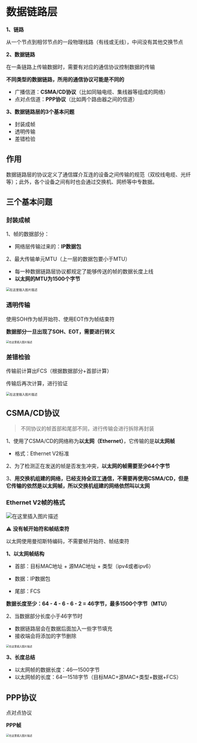 # 数据链路层

**1、链路**

从一个节点到相邻节点的一段物理线路（有线或无线），中间没有其他交换节点

**2、数据链路**

在一条链路上传输数据时，需要有对应的通信协议控制数据的传输

**不同类型的数据链路，所用的通信协议可能是不同的**

- 广播信道：**CSMA/CD协议**（比如同轴电缆、集线器等组成的网络）
- 点对点信道：**PPP协议**（比如两个路由器之间的信道）

**3、数据链路层的3个基本问题**

- 封装成帧
- 透明传输
- 差错检验

## 作用

数据链路层的协议定义了通信媒介互连的设备之间传输的规范（双绞线电缆、光纤等）；此外，各个设备之间有时也会通过交换机、网桥等中专数据。



## 三个基本问题

### 封装成帧

1、帧的数据部分：

- 网络层传输过来的：**IP数据包**

2、最大传输单元MTU（上一层的数据包要小于MTU）

- 每一种数据链路层协议都规定了能够传送的帧的数据长度上线
- **以太网的MTU为1500个字节**

<img src="https://img-blog.csdnimg.cn/20210324170301957.png?x-oss-process=image/watermark,type_ZmFuZ3poZW5naGVpdGk,shadow_10,text_aHR0cHM6Ly9ibG9nLmNzZG4ubmV0L3FxXzQ1NjUwODk5,size_16,color_FFFFFF,t_70" alt="在这里插入图片描述" style="zoom:60%;" />



### 透明传输

使用SOH作为帧开始符、使用EOT作为帧结束符

**数据部分一旦出现了SOH、EOT，需要进行转义**

<img src="https://img-blog.csdnimg.cn/20210324170714909.png?x-oss-process=image/watermark,type_ZmFuZ3poZW5naGVpdGk,shadow_10,text_aHR0cHM6Ly9ibG9nLmNzZG4ubmV0L3FxXzQ1NjUwODk5,size_16,color_FFFFFF,t_70" alt="在这里插入图片描述" style="zoom:50%;" />

### 差错检验

传输前计算出FCS（根据数据部分+首部计算）

传输后再次计算，进行验证

<img src="https://img-blog.csdnimg.cn/20210324171004444.png?x-oss-process=image/watermark,type_ZmFuZ3poZW5naGVpdGk,shadow_10,text_aHR0cHM6Ly9ibG9nLmNzZG4ubmV0L3FxXzQ1NjUwODk5,size_16,color_FFFFFF,t_70" alt="在这里插入图片描述" style="zoom: 60%;" />

## CSMA/CD协议

>  不同协议的帧首部和尾部不同，进行传输会进行拆除再封装

1、使用了CSMA/CD的网络称为**以太网（Ethernet）**，它传输的是**以太网帧**

- 格式：Ethernet V2标准

2、为了检测正在发送的帧是否发生冲突，**以太网的帧需要至少64个字节**

3、**用交换机组建的网络，已经支持全双工通信，不需要再使用CSMA/CD，但是它传输的依然是以太网帧，所以交换机组建的网络依然叫以太网**

### Ethernet V2帧的格式

![在这里插入图片描述](https://img-blog.csdnimg.cn/20210324172738505.png?x-oss-process=image/watermark,type_ZmFuZ3poZW5naGVpdGk,shadow_10,text_aHR0cHM6Ly9ibG9nLmNzZG4ubmV0L3FxXzQ1NjUwODk5,size_16,color_FFFFFF,t_70)

⚠️ **没有帧开始符和帧结束符**

以太网使用曼彻斯特编码，不需要帧开始符、帧结束符

**1、以太网帧结构**

- 首部：目标MAC地址 + 源MAC地址 + 类型（ipv4或者ipv6）
- 数据：IP数据包

- 尾部：FCS

**数据长度至少：64 - 4 - 6 - 6 - 2 = 46字节，最多1500个字节（MTU）**

2、当数据部分长度小于46字节时

- 数据链路层会在数据后面加入一些字节填充
- 接收端会将添加的字节删除

<img src="https://img-blog.csdnimg.cn/2021032417554882.png?x-oss-process=image/watermark,type_ZmFuZ3poZW5naGVpdGk,shadow_10,text_aHR0cHM6Ly9ibG9nLmNzZG4ubmV0L3FxXzQ1NjUwODk5,size_16,color_FFFFFF,t_70" alt="在这里插入图片描述" style="zoom:50%;" />

**3、长度总结**

- 以太网帧的数据长度：46—1500字节
- 以太网帧的长度：64—1518字节（目标MAC+源MAC+类型+数据+FCS）

## PPP协议

点对点协议

**PPP帧**

<img src="https://img-blog.csdnimg.cn/20210324193440768.png?x-oss-process=image/watermark,type_ZmFuZ3poZW5naGVpdGk,shadow_10,text_aHR0cHM6Ly9ibG9nLmNzZG4ubmV0L3FxXzQ1NjUwODk5,size_16,color_FFFFFF,t_70" alt="在这里插入图片描述" style="zoom:50%;" />

